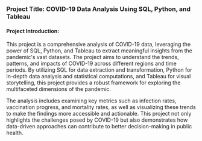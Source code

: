 ### Project Title: COVID-19 Data Analysis Using SQL, Python, and Tableau

#### Project Introduction:

This project is a comprehensive analysis of COVID-19 data, leveraging the power of SQL, Python, and Tableau to extract meaningful insights from the pandemic's vast datasets. The project aims to understand the trends, patterns, and impacts of COVID-19 across different regions and time periods. By utilizing SQL for data extraction and transformation, Python for in-depth data analysis and statistical computations, and Tableau for visual storytelling, this project provides a robust framework for exploring the multifaceted dimensions of the pandemic.

The analysis includes examining key metrics such as infection rates, vaccination progress, and mortality rates, as well as visualizing these trends to make the findings more accessible and actionable. This project not only highlights the challenges posed by COVID-19 but also demonstrates how data-driven approaches can contribute to better decision-making in public health.
